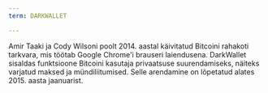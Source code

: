 ```yaml
---
term: DARKWALLET

---
```

Amir Taaki ja Cody Wilsoni poolt 2014. aastal käivitatud Bitcoini rahakoti tarkvara, mis töötab Google Chrome'i brauseri laiendusena. DarkWallet sisaldas funktsioone Bitcoini kasutaja privaatsuse suurendamiseks, näiteks varjatud maksed ja mündiliitumised. Selle arendamine on lõpetatud alates 2015. aasta jaanuarist.